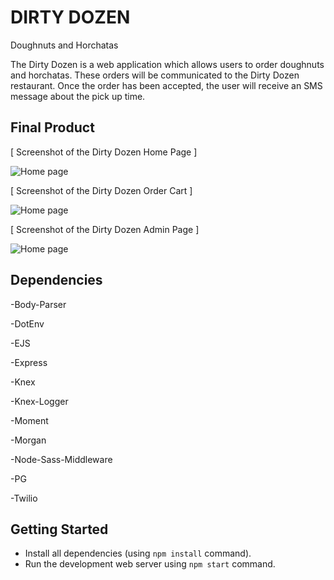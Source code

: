 # DIRTY DOZEN
Doughnuts and Horchatas

The Dirty Dozen is a web application which allows users to order doughnuts and horchatas. These orders will be communicated to the Dirty Dozen restaurant. Once the order has been accepted, the user will receive an SMS message about the pick up time. 

## Final Product 

[ Screenshot of the Dirty Dozen Home Page ] 

<img src="http://i.imgur.com/ae4Kglc.jpg" alt="Home page" style="max-width:100%;"></a>

[ Screenshot of the Dirty Dozen Order Cart ]

 <img src="http://i.imgur.com/HWRBBdm.png" alt="Home page" style="max-width:100%;"></a>

[ Screenshot of the Dirty Dozen Admin Page ] 

<img src="http://i.imgur.com/ExECKnG.png" alt="Home page" style="max-width:100%;"></a>

## Dependencies

-Body-Parser

-DotEnv

-EJS

-Express

-Knex

-Knex-Logger

-Moment

-Morgan

-Node-Sass-Middleware

-PG

-Twilio

## Getting Started

- Install all dependencies (using `npm install` command).
- Run the development web server using `npm start` command. 

